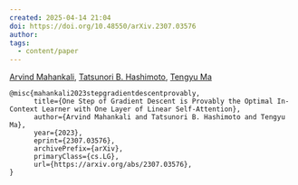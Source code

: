 ```yaml
---
created: 2025-04-14 21:04
doi: https://doi.org/10.48550/arXiv.2307.03576
author: 
tags:
  - content/paper
---
```

[Arvind Mahankali](https://arxiv.org/search/cs?searchtype=author&query=Mahankali,+A), [Tatsunori B. Hashimoto](https://arxiv.org/search/cs?searchtype=author&query=Hashimoto,+T+B), [Tengyu Ma](https://arxiv.org/search/cs?searchtype=author&query=Ma,+T)


```
@misc{mahankali2023stepgradientdescentprovably,
      title={One Step of Gradient Descent is Provably the Optimal In-Context Learner with One Layer of Linear Self-Attention}, 
      author={Arvind Mahankali and Tatsunori B. Hashimoto and Tengyu Ma},
      year={2023},
      eprint={2307.03576},
      archivePrefix={arXiv},
      primaryClass={cs.LG},
      url={https://arxiv.org/abs/2307.03576}, 
}
```